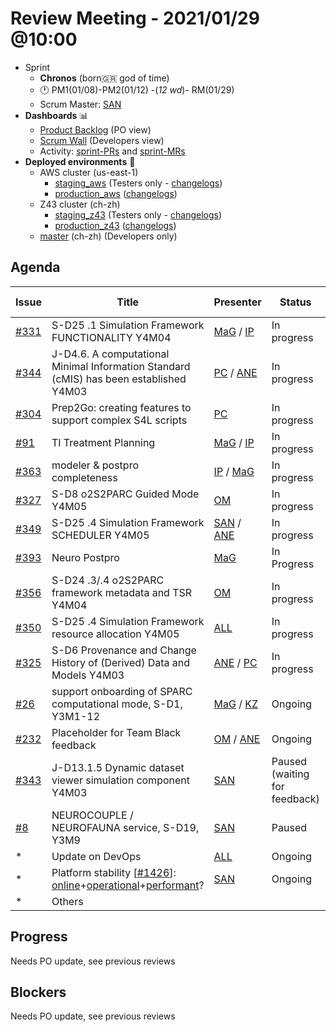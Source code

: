 # Review Meeting - 2021/01/29 @10:00

- Sprint
  - **Chronos** (born:greece: god of time)
  - 🕐 PM1(01/08)-PM2(01/12) -(*12 wd*)- RM(01/29)
  - Scrum Master: [SAN]
- **Dashboards** 📊
  - [Product Backlog](https://github.com/orgs/ITISFoundation/projects/3) (PO view)
  - [Scrum Wall](https://app.zenhub.com/workspaces/osparc---scrum-wall-5c9260f3d76ef51f6b0fe78d/board?repos=118596920,174557929,151701223,135289610,118910047,181836792,167586968)  (Developers view)
  - Activity: [sprint-PRs] and [sprint-MRs]
- **Deployed environments** 🚀  
  - AWS cluster (us-east-1)
    - [staging_aws](https://staging.osparc.io) (Testers only - [changelogs])
    - [production_aws](https://osparc.io) ([changelogs])
  - Z43 cluster (ch-zh)
    - [staging_z43](http://osparc-staging.speag.com) (Testers only - [changelogs])
    - [production_z43](http://osparc.speag.com) ([changelogs])
  - [master](https://osparc-master.speag.com) (ch-zh) (Developers only)

## Agenda

| Issue  | Title                                                                                  | Presenter     | Status                        | Duration | Start Time |
| ------ | -------------------------------------------------------------------------------------- | ------------- | ----------------------------- | -------- | ---------- |
| [#331] | S-D25 .1 Simulation Framework FUNCTIONALITY Y4M04                                      | [MaG] / [IP]  | In progress                   |  10'     |            |
| [#344] | J-D4.6. A computational Minimal Information Standard (cMIS) has been established Y4M03 | [PC] / [ANE]  | In progress                   |          |            |
| [#304] | Prep2Go: creating features to support complex S4L scripts                              | [PC]          | In progress                   |          |            |
| [#91]  | TI Treatment Planning                                                                  | [MaG] / [IP]  | In progress                   | 1'       |            |
| [#363] | modeler & postpro completeness                                                         | [IP] / [MaG]  | In progress                   | 1'       |            |
| [#327] | S-D8 o2S2PARC Guided Mode Y4M05                                                        | [OM]          | In progress                   | 3'       |            |
| [#349] | S-D25 .4 Simulation Framework SCHEDULER Y4M05                                          | [SAN] / [ANE] | In progress                   | 5'       |            |
| [#393] | Neuro Postpro                                                                          | [MaG]         | In Progress                   | 2'       |            |
| [#356] | S-D24 .3/.4 o2S2PARC framework metadata and TSR Y4M04                                  | [OM]          | In progress                   | 3'       |            |
| [#350] | S-D25 .4 Simulation Framework resource allocation Y4M05                                | [ALL]         | In progress                   |          |            |
| [#325] | S-D6 Provenance and Change History of (Derived) Data and Models Y4M03                  | [ANE] / [PC]  | In progress                   |          |            |
| [#26]  | support onboarding of SPARC computational mode, S-D1, Y3M1-12                          | [MaG] / [KZ]  | Ongoing                       | 10'      |            |
| [#232] | Placeholder for Team Black feedback                                                    | [OM] / [ANE]  | Ongoing                       | 10'      |            |
| [#343] | J-D13.1.5 Dynamic dataset viewer simulation component Y4M03                            | [SAN]         | Paused (waiting for feedback) | 1'       |            |
| [#8]   | NEUROCOUPLE / NEUROFAUNA service, S-D19, Y3M9                                          | [SAN]         | Paused                        | 1'       |            |
| *      | Update on DevOps                                                                       | [ALL]         | Ongoing                       |          |            |
| *      | Platform stability [[#1426]]: [online]+[operational]+[performant]?                     | [SAN]         | Ongoing                       | 2'       |            |
| *      | Others                                                                                 |



[online]:http://status.osparc.io/
[operational]:https://git.speag.com/oSparc/e2e-testing/-/pipelines
[performant]:https://git.speag.com/oSparc/e2e-portal-testing/-/pipelines


## Progress

Needs PO update, see previous reviews

## Blockers

Needs PO update, see previous reviews


<!--References PLEASE KEEP ALPHABETICAL ORDER!!! -->

[#5]:https://github.com/ITISFoundation/osparc-issues/issues/5
[#6]:https://github.com/ITISFoundation/osparc-issues/issues/6
[#8]:https://github.com/ITISFoundation/osparc-issues/issues/8
[#9]:https://github.com/ITISFoundation/osparc-issues/issues/9
[#12]:https://github.com/ITISFoundation/osparc-issues/issues/12
[#13]:https://github.com/ITISFoundation/osparc-issues/issues/13
[#16]:https://github.com/ITISFoundation/osparc-issues/issues/16
[#18]:https://github.com/ITISFoundation/osparc-issues/issues/18
[#21]:https://github.com/ITISFoundation/osparc-issues/issues/21
[#22]:https://github.com/ITISFoundation/osparc-issues/issues/22
[#24]:https://github.com/ITISFoundation/osparc-issues/issues/24
[#26]:https://github.com/ITISFoundation/osparc-issues/issues/26
[#31]:https://github.com/ITISFoundation/osparc-issues/issues/31
[#68]:https://github.com/ITISFoundation/osparc-issues/issues/68
[#91]:https://github.com/ITISFoundation/osparc-issues/issues/91
[#93]:https://github.com/ITISFoundation/osparc-issues/issues/93
[#130]:https://github.com/ITISFoundation/osparc-issues/issues/130
[#162]:https://github.com/ITISFoundation/osparc-issues/issues/162
[#163]:https://github.com/ITISFoundation/osparc-issues/issues/163
[#164]:https://github.com/ITISFoundation/osparc-issues/issues/164
[#166]:https://github.com/ITISFoundation/osparc-issues/issues/166
[#232]:https://github.com/ITISFoundation/osparc-issues/issues/232
[#264]:https://github.com/ITISFoundation/osparc-issues/issues/264
[#265]:https://github.com/ITISFoundation/osparc-issues/issues/265
[#266]:https://github.com/ITISFoundation/osparc-issues/issues/266
[#273]:https://github.com/ITISFoundation/osparc-issues/issues/273
[#304]:https://github.com/ITISFoundation/osparc-issues/issues/304
[#306]:https://github.com/ITISFoundation/osparc-issues/issues/306
[#325]:https://github.com/ITISFoundation/osparc-issues/issues/325
[#327]:https://github.com/ITISFoundation/osparc-issues/issues/327
[#329]:https://github.com/ITISFoundation/osparc-issues/issues/329
[#331]:https://github.com/ITISFoundation/osparc-issues/issues/331
[#343]:https://github.com/ITISFoundation/osparc-issues/issues/343
[#344]:https://github.com/ITISFoundation/osparc-issues/issues/344
[#345]:https://github.com/ITISFoundation/osparc-issues/issues/345
[#349]:https://github.com/ITISFoundation/osparc-issues/issues/349
[#350]:https://github.com/ITISFoundation/osparc-issues/issues/350
[#356]:https://github.com/ITISFoundation/osparc-issues/issues/356
[#363]:https://github.com/ITISFoundation/osparc-issues/issues/363
[#393]:https://github.com/ITISFoundation/osparc-issues/issues/393

[#54]:https://github.com/ITISFoundation/osparc-simcore/issues/54
[#496]:https://github.com/ITISFoundation/osparc-simcore/issues/496
[#505]:https://github.com/ITISFoundation/osparc-simcore/issues/505
[#1204]:https://github.com/ITISFoundation/osparc-simcore/issues/1204
[#1426]:https://github.com/ITISFoundation/osparc-simcore/issues/1426

[#38]:https://github.com/ITISFoundation/osparc-services/pull/38

[ALL]:https://github.com/Surfict
[IP]:https://github.com/ignapas
[KZ]:https://github.com/KZzizzle
[MaG]:https://github.com/mguidon
[OM]:https://github.com/odeimaiz
[PC]:https://github.com/pcrespov
[SAN]:https://github.com/sanderegg
[ANE]:https://github.com/GitHK

[J-D4]:https://github.com/ITISFoundation/osparc-issues/issues/62
[J-D7.a]:https://github.com/ITISFoundation/osparc-issues/issues/21
[J-D35]:https://github.com/ITISFoundation/osparc-issues/issues/31
[J-D33]:https://github.com/ITISFoundation/osparc-issues/issues/33
[J-D20]:https://github.com/ITISFoundation/osparc-issues/issues/48
[J-D21]:https://github.com/ITISFoundation/osparc-simcore/issues/1065
[J-D28.a]:https://github.com/ITISFoundation/osparc-simcore/issues/1066
[J-D29]:https://github.com/ITISFoundation/osparc-issues/issues/37

[S-D2]:https://github.com/ITISFoundation/osparc-simcore/issues/1069
[S-D18]:https://github.com/ITISFoundation/osparc-issues/issues/9
[S-D7]:https://github.com/ITISFoundation/osparc-issues/issues/21
[S-D10]:https://github.com/ITISFoundation/osparc-issues/issues/18
[S-D22]:https://github.com/ITISFoundation/osparc-issues/issues/5
[S-D12]:https://github.com/ITISFoundation/osparc-issues/issues/16
[S-D15]:https://github.com/ITISFoundation/osparc-issues/issues/12
[S-D12]:https://github.com/ITISFoundation/osparc-issues/issues/16
[S-D6]:https://github.com/ITISFoundation/osparc-issues/issues/22
[S-D5]:https://github.com/ITISFoundation/osparc-issues/issues/23
[S-D21]:https://github.com/ITISFoundation/osparc-issues/issues/6
[S-D4]:https://github.com/ITISFoundation/osparc-issues/issues/24
[S-D1]:https://github.com/ITISFoundation/osparc-issues/issues/26

[N-D1]:https://github.com/ITISFoundation/osparc-issues/issues/68
[N-D2]:https://github.com/ITISFoundation/osparc-issues/issues/91

[TB-Backlog]:https://github.com/ITISFoundation/osparc-issues/projects/4
[Z43-Backlog]:https://z43.fogbugz.com/f/filters/1112/osparc-cases

[sprint-PRs]:https://github.com/pulls?q=is%3Apr+archived%3Afalse+user%3AITISFoundation+created%3A%3E2020-11-30
[sprint-MRs]:https://git.speag.com/groups/oSparc/-/merge_requests?scope=all&utf8=%E2%9C%93&state=all
[changelogs]:https://github.com/ITISFoundation/osparc-simcore/releases
